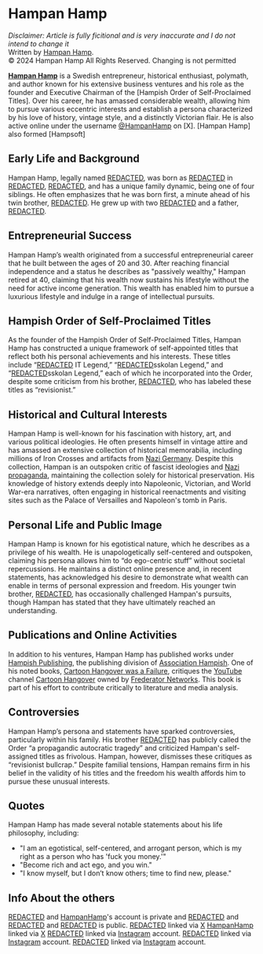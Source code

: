 # Hampan Hamp
*Disclaimer: Article is fully ficitional and is very inaccurate and I do not intend to change it* <br>
Written by [Hampan Hamp](https://www.youtube.com/@HampanHamp). <br>
© 2024 Hampan Hamp All Rights Reserved. Changing is not permitted

**[Hampan Hamp](https://www.youtube.com/@HampanHamp)** is a Swedish entrepreneur, historical enthusiast, polymath, and author known for his extensive business ventures and his role as the founder and Executive Chairman of the [Hampish Order of Self-Proclaimed Titles]. Over his career, he has amassed considerable wealth, allowing him to pursue various eccentric interests and establish a persona characterized by his love of history, vintage style, and a distinctly Victorian flair. He is also active online under the username [@HampanHamp](https://www.x.com/HampanHamp) 
on [X]. [Hampan Hamp] also formed [Hampsoft] 

## Early Life and Background

Hampan Hamp, legally named [REDACTED](https://www.youtube.com/watch?v=dQw4w9WgXcQ), was born as [REDACTED](https://www.youtube.com/watch?v=dQw4w9WgXcQ) in [REDACTED](https://www.youtube.com/watch?v=dQw4w9WgXcQ), [REDACTED](https://www.youtube.com/watch?v=dQw4w9WgXcQ), and has a unique family dynamic, being one of four siblings. He often emphasizes that he was born first, a minute ahead of his twin brother, [REDACTED](https://www.youtube.com/watch?v=dQw4w9WgXcQ). He grew up with two [REDACTED](https://www.youtube.com/watch?v=dQw4w9WgXcQ) and a father, [REDACTED](https://www.youtube.com/watch?v=dQw4w9WgXcQ).

## Entrepreneurial Success

Hampan Hamp’s wealth originated from a successful entrepreneurial career that he built between the ages of 20 and 30. After reaching financial independence and a status he describes as "passively wealthy," Hampan retired at 40, claiming that his wealth now sustains his lifestyle without the need for active income generation. This wealth has enabled him to pursue a luxurious lifestyle and indulge in a range of intellectual pursuits.

## Hampish Order of Self-Proclaimed Titles

As the founder of the Hampish Order of Self-Proclaimed Titles, Hampan Hamp has constructed a unique framework of self-appointed titles that reflect both his personal achievements and his interests. These titles include “[REDACTED](https://www.youtube.com/watch?v=dQw4w9WgXcQ) IT Legend,” “[REDACTED](https://www.youtube.com/watch?v=dQw4w9WgXcQ)sskolan Legend,” and “[REDACTED](https://www.youtube.com/watch?v=dQw4w9WgXcQ)sskolan Legend,” each of which he incorporated into the Order, despite some criticism from his brother, [REDACTED](https://www.youtube.com/watch?v=dQw4w9WgXcQ), who has labeled these titles as “revisionist.”

## Historical and Cultural Interests

Hampan Hamp is well-known for his fascination with history, art, and various political ideologies. He often presents himself in vintage attire and has amassed an extensive collection of historical memorabilia, including millions of Iron Crosses and artifacts from [Nazi Germany](https://en.wikipedia.org/wiki/Nazi_Germany). Despite this collection, Hampan is an outspoken critic of fascist ideologies and [Nazi propaganda](https://en.wikipedia.org/wiki/Nazi_Propaganda), maintaining the collection solely for historical preservation. His knowledge of history extends deeply into Napoleonic, Victorian, and World War-era narratives, often engaging in historical reenactments and visiting sites such as the Palace of Versailles and Napoleon's tomb in Paris.

## Personal Life and Public Image

Hampan Hamp is known for his egotistical nature, which he describes as a privilege of his wealth. He is unapologetically self-centered and outspoken, claiming his persona allows him to “do ego-centric stuff” without societal repercussions. He maintains a distinct online presence and, in recent statements, has acknowledged his desire to demonstrate what wealth can enable in terms of personal expression and freedom. His younger twin brother, [REDACTED](https://www.youtube.com/watch?v=dQw4w9WgXcQ), has occasionally challenged Hampan's pursuits, though Hampan has stated that they have ultimately reached an understanding.

## Publications and Online Activities

In addition to his ventures, Hampan Hamp has published works under [Hampish Publishing](https://www.youtube.com/watch?v=dQw4w9WgXcQ), the publishing division of [Association Hampish](https://www.youtube.com/watch?v=dQw4w9WgXcQ). One of his noted books, [Cartoon Hangover was a Failure](https://www.youtube.com/watch?v=dQw4w9WgXcQ), critiques the [YouTube](https://www.youtube.com/@Youtube) channel [Cartoon Hangover](https://www.youtube.com/@CartoonHangover) owned by [Frederator Networks](https://www.x.com/Frederator). This book is part of his effort to contribute critically to literature and media analysis.

## Controversies

Hampan Hamp’s persona and statements have sparked controversies, particularly within his family. His brother [REDACTED](https://www.youtube.com/watch?v=dQw4w9WgXcQ) has publicly called the Order “a propagandic autocratic tragedy” and criticized Hampan's self-assigned titles as frivolous. Hampan, however, dismisses these critiques as “revisionist bullcrap.” Despite familial tensions, Hampan remains firm in his belief in the validity of his titles and the freedom his wealth affords him to pursue these unusual interests.

## Quotes

Hampan Hamp has made several notable statements about his life philosophy, including:

- "I am an egotistical, self-centered, and arrogant person, which is my right as a person who has 'fuck you money.'"
- "Become rich and act ego, and you win."
- "I know myself, but I don’t know others; time to find new, please."

## Info About the others
[REDACTED](https://www.youtube.com/watch?v=dQw4w9WgXcQ) and [HampanHamp](https://www.x.com/HampanHamp)'s account is private and [REDACTED](https://www.youtube.com/watch?v=dQw4w9WgXcQ) and [REDACTED](https://www.youtube.com/watch?v=dQw4w9WgXcQ) and [REDACTED](https://www.youtube.com/watch?v=dQw4w9WgXcQ) is public.
[REDACTED](https://www.youtube.com/watch?v=dQw4w9WgXcQ) linked via [X]([https://www.x.com/X])
[HampanHamp](https://www.x.com/HampanHamp) linked via [X](https://www.x.com/X)
[REDACTED](https://www.youtube.com/watch?v=dQw4w9WgXcQ) linked via [Instagram](https://www.instagram.com/instagram) account.
[REDACTED](https://www.youtube.com/watch?v=dQw4w9WgXcQ) linked via [Instagram](https://www.instagram.com/instagram) account.
[REDACTED](https://www.youtube.com/watch?v=dQw4w9WgXcQ) linked via [Instagram](https://www.instagram.com/instagram) account.

